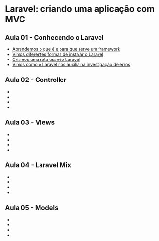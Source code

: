 # Laravel: criando uma aplicação com MVC

## Aula 01 - Conhecendo o Laravel
* [Aprendemos o que é e para que serve um framework](#)
* [Vimos diferentes formas de instalar o Laravel](#)
* [Criamos uma rota usando Laravel](#)
* [Vimos como o Laravel nos auxilia na investigação de erros](#)

## Aula 02 - Controller
* [](#)
* [](#)
* [](#)
* [](#)

## Aula 03 - Views
* [](#)
* [](#)
* [](#)
* [](#)

## Aula 04 - Laravel Mix
* [](#)
* [](#)
* [](#)
* [](#)
  
## Aula 05 - Models
* [](#)
* [](#)
* [](#)
* [](#)